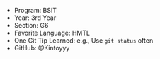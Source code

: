 - Program: BSIT
- Year: 3rd Year
- Section: G6
- Favorite Language: HMTL
- One Git Tip Learned: e.g., Use `git status` often
- GitHub: @Kintoyyy
